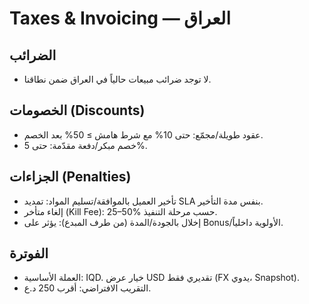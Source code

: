 # Taxes & Invoicing — العراق

## الضرائب
- لا توجد ضرائب مبيعات حالياً في العراق ضمن نطاقنا.

## الخصومات (Discounts)
- عقود طويلة/مجمّع: حتى 10% مع شرط هامش ≥ 50% بعد الخصم.
- خصم مبكر/دفعة مقدّمة: حتى 5%.

## الجزاءات (Penalties)
- تأخير العميل بالموافقة/تسليم المواد: تمديد SLA بنفس مدة التأخير.
- إلغاء متأخر (Kill Fee): 25–50% حسب مرحلة التنفيذ.
- إخلال بالجودة/المدة (من طرف المبدع): يؤثر على Bonus/الأولوية داخلياً.

## الفوترة
- العملة الأساسية: IQD. خيار عرض USD تقديري فقط (FX يدوي، Snapshot).
- التقريب الافتراضي: أقرب 250 د.ع.
